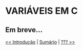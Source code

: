 # VARIÁVEIS EM C

## Em breve...


[<< Introdução](https://github.com/chicofreitas/c-tutorial/blob/main/introducao.md) | [Sumário](https://github.com/chicofreitas/c-tutorial/blob/main/README.md) | [??? >> ](https://github.com/chicofreitas/c-tutorial/blob/main/variaveis.md)
